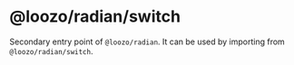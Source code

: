 # @loozo/radian/switch

Secondary entry point of `@loozo/radian`. It can be used by importing from `@loozo/radian/switch`.
